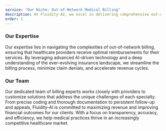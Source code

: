 ```yaml
---
service: "Our Niche: Out-of-Network Medical Billing"
description: At Fluidity-AI, we excel in delivering comprehensive out-of-network commercial billing services tailored to meet the diverse needs of various medical specialties, including orthopedic, pain management, plastic surgery, and more
order: 1
---
```


### Our Expertise

Our expertise lies in navigating the complexities of out-of-network billing, ensuring that healthcare providers receive optimal reimbursements for their services. By leveraging advanced AI-driven technology and a deep understanding of the ever-evolving insurance landscape, we streamline the billing process, minimize claim denials, and accelerate revenue cycles.

### Our Team

Our dedicated team of billing experts works closely with providers to customize solutions that address the unique challenges of each specialty. From precise coding and thorough documentation to persistent follow-up and appeals, Fluidity-AI is committed to maximizing revenue and improving financial outcomes for our clients. With a focus on transparency, accuracy, and efficiency, we help medical practices thrive in an increasingly competitive healthcare market.
